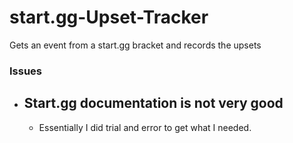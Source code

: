 # start.gg-Upset-Tracker
Gets an event from a start.gg bracket and records the upsets

### Issues
- ## Start.gg documentation is not very good
  - Essentially I did trial and error to get what I needed.
